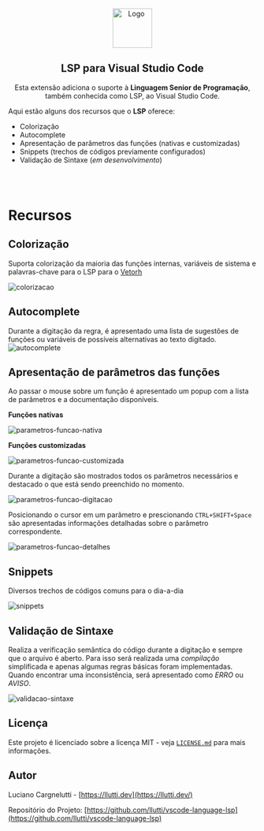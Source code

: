 
<br />
<p align="center">
  <a href="https://github.com/llutti/vscode-language-lsp">
    <img src="https://github.com/llutti/vscode-language-lsp/raw/master/images/icon.png" alt="Logo" width="80" height="80">
  </a>

  <h2 align="center">LSP para Visual Studio Code</h2>

  <p align="center">
    Esta extensão adiciona o suporte à <b>Linguagem Senior de Programação</b>, também conhecida como LSP, ao Visual Studio Code.
  </p>
</p>

Aqui estão alguns dos recursos que o **LSP** oferece:

* Colorização
* Autocomplete
* Apresentação de parâmetros das funções (nativas e customizadas)
* Snippets (trechos de códigos previamente configurados)
* Validação de Sintaxe (*em desenvolvimento*)

<br>
<br>

# **Recursos**

## Colorização

Suporta colorização da maioria das funções internas, variáveis de sistema e palavras-chave para o LSP para o [Vetorh](https://www.senior.com.br/)

 ![colorizacao](https://github.com/llutti/vscode-language-lsp/raw/master/screenshots/colorizacao.png)


## Autocomplete

Durante a digitação da regra, é apresentado uma lista de sugestões de funções ou variáveis de possíveis alternativas ao texto digitado.
 ![autocomplete](https://github.com/llutti/vscode-language-lsp/raw/master/screenshots/autocomplete.png)


## Apresentação de parâmetros das funções

Ao passar o mouse sobre um função é apresentado um popup com a lista de parâmetros e a documentação disponíveis.

**Funções nativas**

![parametros-funcao-nativa](https://github.com/llutti/vscode-language-lsp/raw/master/screenshots/parametros-funcao-nativa.png)

**Funções customizadas**

![parametros-funcao-customizada](https://github.com/llutti/vscode-language-lsp/raw/master/screenshots/parametros-funcao-customizada.png)

Durante a digitação são mostrados todos os parâmetros necessários e destacado o que está sendo preenchido no momento.

![parametros-funcao-digitacao](https://github.com/llutti/vscode-language-lsp/raw/master/screenshots/parametros-funcao-digitacao.png)

Posicionando o cursor em um parâmetro e prescionando `CTRL+SHIFT+Space` são apresentadas informações detalhadas sobre o parâmetro correspondente.

![parametros-funcao-detalhes](https://github.com/llutti/vscode-language-lsp/raw/master/screenshots/parametros-funcao-detalhes.png)


## Snippets

Diversos trechos de códigos comuns para o dia-a-dia

 ![snippets](https://github.com/llutti/vscode-language-lsp/raw/master/screenshots/snippets.png)

## Validação de Sintaxe

Realiza a verificação semântica do código durante a digitação e sempre que o arquivo é aberto. Para isso será realizada uma *compilação* simplificada e apenas algumas regras básicas foram implementadas. Quando encontrar uma inconsistência, será apresentado como *ERRO* ou *AVISO*.

 ![validacao-sintaxe](https://github.com/llutti/vscode-language-lsp/raw/master/screenshots/validacao-sintaxe.png)


## Licença

Este projeto é licenciado sobre a licença MIT - veja [`LICENSE.md`](https://github.com/llutti/vscode-language-lsp/raw/master/LICENSE.md) para mais informações.

## Autor

Luciano Cargnelutti - [https://llutti.dev](https://llutti.dev/)

Repositório do Projeto: [https://github.com/llutti/vscode-language-lsp](https://github.com/llutti/vscode-language-lsp)